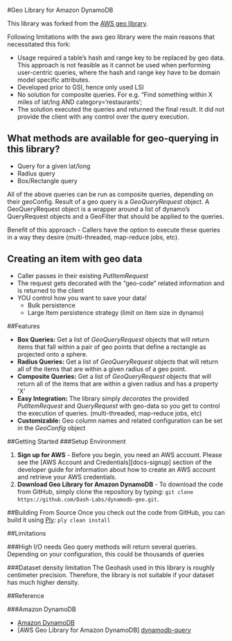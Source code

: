 #Geo Library for Amazon DynamoDB

This library was forked from the [AWS geo library][geo-library-javadoc].

Following limitations with the aws geo library were the main reasons that necessitated this fork:
* Usage required a table’s hash and range key to be replaced by geo data. This approach is not feasible as it cannot be used when performing user-centric queries, where the hash and range key have to be domain model specific attributes.
* Developed prior to GSI, hence only used LSI
* No solution for composite queries. For e.g. “Find something within X miles of lat/lng AND category=‘restaurants’;
* The solution executed the queries and returned the final result. It did not provide the client with any control over the query execution.

## What methods are available for geo-querying in this library?
* Query for a given lat/long
* Radius query
* Box/Rectangle query

All of the above queries can be run as composite queries, depending on their geoConfig.
Result of a geo query is a _GeoQueryRequest_ object. A GeoQueryRequest object is a wrapper around a list of dynamo’s QueryRequest objects and a GeoFilter that should be applied to the queries.

Benefit of this approach - Callers have the option to execute these queries in a way they desire (multi-threaded, map-reduce jobs, etc).

## Creating an item with geo data
* Caller passes in their existing _PutItemRequest_
* The request gets decorated with the “geo-code” related information and is returned to the client
* YOU control how you want to save your data!
  * Bulk persistence
  * Large Item persistence strategy (limit on item size in dynamo)

##Features
* **Box Queries:** Get a list of _GeoQueryRequest_ objects that will return items that fall within a pair of geo points that define a rectangle as projected onto a sphere.
* **Radius Queries:** Get a list of _GeoQueryRequest_ objects that will return all of the items that are within a given radius of a geo point.
* **Composite Queries:** Get a list of _GeoQueryRequest_ objects that will return all of the items that are within a given radius and has a property 'X'
* **Easy Integration:** The library simply _decorates_ the provided _PutItemRequest_ and _QueryRequest_ with geo-data so you get to control the execution of queries. (multi-threaded, map-reduce jobs, etc)
* **Customizable:** Geo column names and related configuration can be set in the _GeoConfig_ object

##Getting Started
###Setup Environment
1. **Sign up for AWS** - Before you begin, you need an AWS account. Please see the [AWS Account and Credentials][docs-signup] section of the developer guide for information about how to create an AWS account and retrieve your AWS credentials.
2. **Download Geo Library for Amazon DynamoDB** - To download the code from GitHub, simply clone the repository by typing: `git clone https://github.com/Dash-Labs/dynamodb-geo.git`.

##Building From Source
Once you check out the code from GitHub, you can build it using [Ply](https://github.com/blangel/ply.git): `ply clean install`

##Limitations

###High I/O needs
Geo query methods will return several queries. Depending on your configuration, this could be thousands of queries

###Dataset density limitation
The Geohash used in this library is roughly centimeter precision. Therefore, the library is not suitable if your dataset has much higher density.

##Reference

###Amazon DynamoDB
* [Amazon DynamoDB][dynamodb]
* [AWS Geo Library for Amazon DynamoDB] [dynamodb-query]

[dynamodb]: http://aws.amazon.com/dynamodb
[geo-library-javadoc]: http://awslabs.github.io/dynamodb-geo/
[dynamodb-query]: http://docs.aws.amazon.com/amazondynamodb/latest/APIReference/API_Query.html